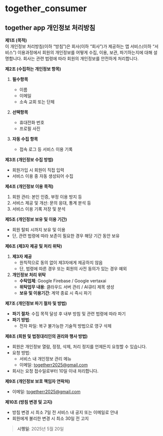 # together_consumer

## together app 개인정보 처리방침
**제1조 (목적)**  
이 개인정보 처리방침(이하 “방침”)은 회사(이하 “회사”)가 제공하는 앱 서비스(이하 “서비스”) 이용과정에서 회원의 개인정보를 어떻게 수집, 이용, 보관, 파기하는지에 대해 설명합니다. 회사는 관련 법령에 따라 회원의 개인정보를 안전하게 처리합니다.

**제2조 (수집하는 개인정보 항목)**  
1. **필수항목**  
   - 이름  
   - 이메일  
   - 소속 교회 또는 단체

2. **선택항목**  
   - 휴대전화 번호  
   - 프로필 사진

3. **자동 수집 항목**  
   - 접속 로그 등 서비스 이용 기록  


**제3조 (개인정보 수집 방법)**  
- 회원가입 시 회원이 직접 입력  
- 서비스 이용 중 자동 생성되어 수집  


**제4조 (개인정보 이용 목적)**  
1. 회원 관리: 본인 인증, 부정 이용 방지 등  
2. 서비스 제공 및 개선: 문의 응대, 통계 분석 등  
3. 서비스 이용 기록 저장 및 분석  


**제5조 (개인정보 보유 및 이용 기간)**  
- 회원 탈퇴 시까지 보유 및 이용  
- 단, 관련 법령에 따라 보존이 필요한 경우 해당 기간 동안 보유  


**제6조 (제3자 제공 및 처리 위탁)**  
1. **제3자 제공**  
   - 원칙적으로 동의 없이 제3자에게 제공하지 않음  
   - 단, 법령에 따른 경우 또는 회원의 사전 동의가 있는 경우 예외  
2. **개인정보 처리 위탁**  
   - **수탁업체**: Google Firebase / Google vertaxai 
   - **위탁업무 내용**: 클라우드 서버 관리 / AI큐티 제목 생성 
   - **보유 및 이용기간**: 계약 종료 시 즉시 파기 


**제7조 (개인정보 파기 절차 및 방법)**  
- **파기 절차**: 수집 목적 달성 후 내부 방침 및 관련 법령에 따라 파기  
- **파기 방법**:  
  - 전자 파일: 복구 불가능한 기술적 방법으로 영구 삭제  


**제8조 (회원 및 법정대리인의 권리와 행사 방법)**  
- 회원은 개인정보 열람, 정정, 삭제, 처리 정지를 언제든지 요청할 수 있습니다.  
- 요청 방법:  
  - 서비스 내 개인정보 관리 메뉴  
  - 이메일: togetherr2025@gmail.com  
- 회사는 요청 접수일로부터 10일 이내 처리합니다.  


**제9조 (개인정보 보호 책임자 연락처)**  
- 이메일: togetherr2025@gmail.com  


**제10조 (방침 변경 및 고지)**  
- 방침 변경 시 최소 7일 전 서비스 내 공지 또는 이메일로 안내  
- 회원에게 불리한 변경 시 최소 30일 전 고지  


> **시행일**: 2025년 5월 20일  

